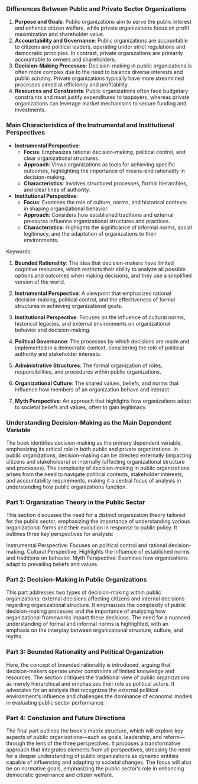 ### Differences Between Public and Private Sector Organizations
1. **Purpose and Goals**: Public organizations aim to serve the public interest and enhance citizen welfare, while private organizations focus on profit maximization and shareholder value.
2. **Accountability and Governance**: Public organizations are accountable to citizens and political leaders, operating under strict regulations and democratic principles. In contrast, private organizations are primarily accountable to owners and shareholders.
3. **Decision-Making Processes**: Decision-making in public organizations is often more complex due to the need to balance diverse interests and public scrutiny. Private organizations typically have more streamlined processes aimed at efficiency and profitability.
4. **Resources and Constraints**: Public organizations often face budgetary constraints and must justify expenditures to taxpayers, whereas private organizations can leverage market mechanisms to secure funding and investments.


### Main Characteristics of the Instrumental and Institutional Perspectives

- **Instrumental Perspective**:
    - **Focus**: Emphasizes rational decision-making, political control, and clear organizational structures.
    - **Approach**: Views organizations as tools for achieving specific outcomes, highlighting the importance of means-end rationality in decision-making.
    - **Characteristics**: Involves structured processes, formal hierarchies, and clear lines of authority.
- **Institutional Perspective**:
    - **Focus**: Examines the role of culture, norms, and historical contexts in shaping organizational behavior.
    - **Approach**: Considers how established traditions and external pressures influence organizational structures and practices.
    - **Characteristics**: Highlights the significance of informal norms, social legitimacy, and the adaptation of organizations to their environments.

Keywords:

1. **Bounded Rationality**: The idea that decision-makers have limited cognitive resources, which restricts their ability to analyze all possible options and outcomes when making decisions, and they use a simplified version of the world.

1. **Instrumental Perspective**: A viewpoint that emphasizes rational decision-making, political control, and the effectiveness of formal structures in achieving organizational goals.
    
3. **Institutional Perspective**: Focuses on the influence of cultural norms, historical legacies, and external environments on organizational behavior and decision-making.
    
7. **Political Governance**: The processes by which decisions are made and implemented in a democratic context, considering the role of political authority and stakeholder interests.
    
8. **Administrative Structures**: The formal organization of roles, responsibilities, and procedures within public organizations.
    
9. **Organizational Culture**: The shared values, beliefs, and norms that influence how members of an organization behave and interact.
    
10. **Myth Perspective**: An approach that highlights how organizations adapt to societal beliefs and values, often to gain legitimacy.

### Understanding Decision-Making as the Main Dependent Variable
The book identifies decision-making as the primary dependent variable, emphasizing its critical role in both public and private organizations. In public organizations, decision-making can be directed externally (impacting citizens and stakeholders) or internally (affecting organizational structure and processes). The complexity of decision-making in public organizations arises from the need to navigate political contexts, stakeholder interests, and accountability requirements, making it a central focus of analysis in understanding how public organizations function.







### Part 1: Organization Theory in the Public Sector
This section discusses the need for a distinct organization theory tailored for the public sector, emphasizing the importance of understanding various organizational forms and their evolution in response to public policy. It outlines three key perspectives for analysis:

Instrumental Perspective: Focuses on political control and rational decision-making.
Cultural Perspective: Highlights the influence of established norms and traditions on behavior.
Myth Perspective: Examines how organizations adapt to prevailing beliefs and values.

### Part 2: Decision-Making in Public Organizations
This part addresses two types of decision-making within public organizations: external decisions affecting citizens and internal decisions regarding organizational structure. It emphasizes the complexity of public decision-making processes and the importance of analyzing how organizational frameworks impact these decisions. The need for a nuanced understanding of formal and informal norms is highlighted, with an emphasis on the interplay between organizational structure, culture, and myths.

### Part 3: Bounded Rationality and Political Organization
Here, the concept of bounded rationality is introduced, arguing that decision-makers operate under constraints of limited knowledge and resources. The section critiques the traditional view of public organizations as merely hierarchical and emphasizes their role as political actors. It advocates for an analysis that recognizes the external political environment's influence and challenges the dominance of economic models in evaluating public sector performance.

### Part 4: Conclusion and Future Directions
The final part outlines the book's matrix structure, which will explore key aspects of public organizations—such as goals, leadership, and reform—through the lens of the three perspectives. It proposes a transformative approach that integrates elements from all perspectives, stressing the need for a deeper understanding of public organizations as dynamic entities capable of influencing and adapting to societal changes. The focus will also be on normative goals, emphasizing the public sector’s role in enhancing democratic governance and citizen welfare.

